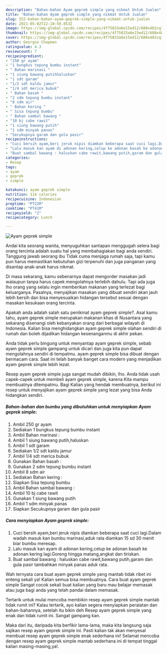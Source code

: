 ```yaml
---
description: "Bahan-bahan Ayam geprek simple yang nikmat Untuk Jualan"
title: "Bahan-bahan Ayam geprek simple yang nikmat Untuk Jualan"
slug: 552-bahan-bahan-ayam-geprek-simple-yang-nikmat-untuk-jualan
date: 2021-05-02T22:10:59.853Z
image: https://img-global.cpcdn.com/recipes/4f75833a6e15ed12/680x482cq70/ayam-geprek-simple-foto-resep-utama.jpg
thumbnail: https://img-global.cpcdn.com/recipes/4f75833a6e15ed12/680x482cq70/ayam-geprek-simple-foto-resep-utama.jpg
cover: https://img-global.cpcdn.com/recipes/4f75833a6e15ed12/680x482cq70/ayam-geprek-simple-foto-resep-utama.jpg
author: Georgie Chapman
ratingvalue: 4.3
reviewcount: 7
recipeingredient:
- "250 gr ayam"
- "1 bungkus tepung bumbu instant"
- " Bahan marinasi "
- "1 siung bawang putihhaluskan"
- "1 sdt garam"
- "1/2 sdt kaldu jamur"
- "1/4 sdt merica bubuk"
- " Bahan basah "
- "2 sdm tepung bumbu instant"
- "8 sdm air"
- " Bahan kering "
- " Sisa tepung bumbu"
- " Bahan sambal bawang "
- "10 bj cabe rawit"
- "1 siung bawang putih"
- "1 sdm minyak panas"
- "Secukupnya garam dan gula pasir"
recipeinstructions:
- "Cuci bersih ayam,beri jeruk nipis diamkan beberapa saat cuci lagi.Dalam wadah masuk kan bumbu marinasi,aduk rata diamkan 15 sd 30 menit biar bumbu meresap."
- "Lalu masuk kan ayam di adonan kering,celup ke adonan basah ke adonan kering lagi.Goreng hingga matang,angkat dan tiriskan."
- "Buat sambal bawang : haluskan cabe rawit,bawang putih,garam dan gula pasir tambahkan minyak panas aduk rata."
categories:
- Resep
tags:
- ayam
- geprek
- simple

katakunci: ayam geprek simple 
nutrition: 114 calories
recipecuisine: Indonesian
preptime: "PT22M"
cooktime: "PT41M"
recipeyield: "2"
recipecategory: Lunch

---
```



![Ayam geprek simple](https://img-global.cpcdn.com/recipes/4f75833a6e15ed12/680x482cq70/ayam-geprek-simple-foto-resep-utama.jpg)

Andai kita seorang wanita, menyuguhkan santapan menggugah selera bagi orang tercinta adalah suatu hal yang membahagiakan bagi anda sendiri. Tanggung jawab seorang ibu Tidak cuma menjaga rumah saja, tapi kamu pun harus memastikan kebutuhan gizi terpenuhi dan juga panganan yang disantap anak-anak harus nikmat.

Di masa  sekarang, kamu sebenarnya dapat mengorder masakan jadi walaupun tanpa harus capek mengolahnya terlebih dahulu. Tapi ada juga lho orang yang selalu ingin memberikan makanan yang terlezat bagi keluarganya. Pasalnya, menyajikan masakan yang dibuat sendiri akan jauh lebih bersih dan bisa menyesuaikan hidangan tersebut sesuai dengan masakan kesukaan orang tercinta. 



Apakah anda adalah salah satu penikmat ayam geprek simple?. Asal kamu tahu, ayam geprek simple merupakan makanan khas di Nusantara yang sekarang disenangi oleh kebanyakan orang dari berbagai wilayah di Indonesia. Kalian bisa menghidangkan ayam geprek simple olahan sendiri di rumah dan boleh dijadikan hidangan kesenanganmu di akhir pekan.

Anda tidak perlu bingung untuk menyantap ayam geprek simple, sebab ayam geprek simple gampang untuk dicari dan juga kita pun dapat mengolahnya sendiri di tempatmu. ayam geprek simple bisa dibuat dengan bermacam cara. Saat ini telah banyak banget cara modern yang menjadikan ayam geprek simple lebih lezat.

Resep ayam geprek simple juga sangat mudah dibikin, lho. Anda tidak usah capek-capek untuk membeli ayam geprek simple, karena Kita mampu membuatnya ditempatmu. Bagi Kalian yang hendak membuatnya, berikut ini resep untuk menyajikan ayam geprek simple yang lezat yang bisa Anda hidangkan sendiri.

<!--inarticleads1-->

##### Bahan-bahan dan bumbu yang dibutuhkan untuk menyiapkan Ayam geprek simple:

1. Ambil 250 gr ayam
1. Sediakan 1 bungkus tepung bumbu instant
1. Ambil  Bahan marinasi :
1. Ambil 1 siung bawang putih,haluskan
1. Ambil 1 sdt garam
1. Sediakan 1/2 sdt kaldu jamur
1. Ambil 1/4 sdt merica bubuk
1. Gunakan  Bahan basah :
1. Gunakan 2 sdm tepung bumbu instant
1. Ambil 8 sdm air
1. Sediakan  Bahan kering :
1. Siapkan  Sisa tepung bumbu
1. Ambil  Bahan sambal bawang :
1. Ambil 10 bj cabe rawit
1. Gunakan 1 siung bawang putih
1. Ambil 1 sdm minyak panas
1. Siapkan Secukupnya garam dan gula pasir




<!--inarticleads2-->

##### Cara menyiapkan Ayam geprek simple:

1. Cuci bersih ayam,beri jeruk nipis diamkan beberapa saat cuci lagi.Dalam wadah masuk kan bumbu marinasi,aduk rata diamkan 15 sd 30 menit biar bumbu meresap.
1. Lalu masuk kan ayam di adonan kering,celup ke adonan basah ke adonan kering lagi.Goreng hingga matang,angkat dan tiriskan.
1. Buat sambal bawang : haluskan cabe rawit,bawang putih,garam dan gula pasir tambahkan minyak panas aduk rata.




Wah ternyata cara buat ayam geprek simple yang mantab tidak ribet ini enteng sekali ya! Kalian semua bisa membuatnya. Cara buat ayam geprek simple Sangat cocok sekali buat kalian yang baru mau belajar memasak atau juga bagi anda yang telah pandai dalam memasak.

Tertarik untuk mulai mencoba membikin resep ayam geprek simple mantab tidak rumit ini? Kalau tertarik, ayo kalian segera menyiapkan peralatan dan bahan-bahannya, setelah itu bikin deh Resep ayam geprek simple yang enak dan tidak rumit ini. Sangat gampang kan. 

Maka dari itu, daripada kita berfikir lama-lama, maka kita langsung saja sajikan resep ayam geprek simple ini. Pasti kalian tak akan menyesal membuat resep ayam geprek simple enak sederhana ini! Selamat mencoba dengan resep ayam geprek simple mantab sederhana ini di tempat tinggal kalian masing-masing,ya!.

